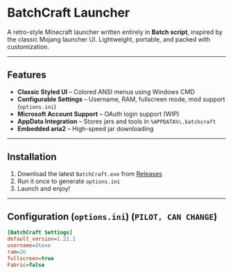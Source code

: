 # BatchCraft Launcher

A retro-style Minecraft launcher written entirely in **Batch script**, inspired by the classic Mojang launcher UI. Lightweight, portable, and packed with customization.

---

## Features

-  **Classic Styled UI** – Colored ANSI menus using Windows CMD
-  **Configurable Settings** – Username, RAM, fullscreen mode, mod support (`options.ini`)
-  **Microsoft Account Support** – OAuth login support (WIP)
-  **AppData Integration** – Stores jars and tools in `%APPDATA%\.batchcraft`
-  **Embedded aria2** – High-speed jar downloading

---

## Installation

1. Download the latest `BatchCraft.exe` from [Releases](#)
2. Run it once to generate `options.ini`
3. Launch and enjoy!

---

## Configuration (`options.ini`) (`PILOT, CAN CHANGE`)

```ini
[BatchCraft Settings]
default_version=1.21.1
username=Steve
ram=2G
fullscreen=true
Fabric=false

